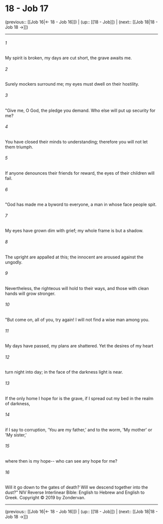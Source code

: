# 18 - Job 17

(previous:: [[Job 16|← 18 - Job 16]]) | (up:: [[18 - Job]]) | (next:: [[Job 18|18 - Job 18 →]])

***


###### 1 
My spirit is broken, my days are cut short, the grave awaits me. 

###### 2 
Surely mockers surround me; my eyes must dwell on their hostility. 

###### 3 
"Give me, O God, the pledge you demand. Who else will put up security for me? 

###### 4 
You have closed their minds to understanding; therefore you will not let them triumph. 

###### 5 
If anyone denounces their friends for reward, the eyes of their children will fail. 

###### 6 
"God has made me a byword to everyone, a man in whose face people spit. 

###### 7 
My eyes have grown dim with grief; my whole frame is but a shadow. 

###### 8 
The upright are appalled at this; the innocent are aroused against the ungodly. 

###### 9 
Nevertheless, the righteous will hold to their ways, and those with clean hands will grow stronger. 

###### 10 
"But come on, all of you, try again! I will not find a wise man among you. 

###### 11 
My days have passed, my plans are shattered. Yet the desires of my heart 

###### 12 
turn night into day; in the face of the darkness light is near. 

###### 13 
If the only home I hope for is the grave, if I spread out my bed in the realm of darkness, 

###### 14 
if I say to corruption, 'You are my father,' and to the worm, 'My mother' or 'My sister,' 

###### 15 
where then is my hope-- who can see any hope for me? 

###### 16 
Will it go down to the gates of death? Will we descend together into the dust?" NIV Reverse Interlinear Bible: English to Hebrew and English to Greek. Copyright © 2019 by Zondervan.

***

(previous:: [[Job 16|← 18 - Job 16]]) | (up:: [[18 - Job]]) | (next:: [[Job 18|18 - Job 18 →]])
